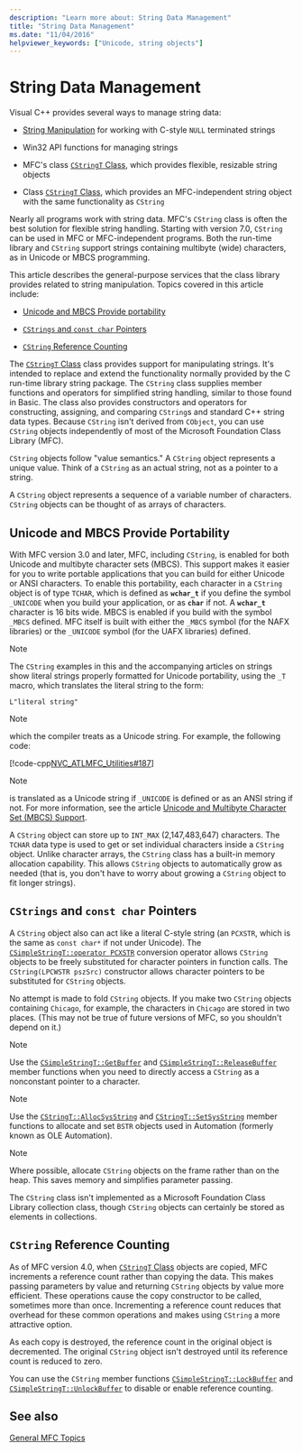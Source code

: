 ```yaml
---
description: "Learn more about: String Data Management"
title: "String Data Management"
ms.date: "11/04/2016"
helpviewer_keywords: ["Unicode, string objects"]
---
```

# String Data Management

Visual C++ provides several ways to manage string data:

- [String Manipulation](../c-runtime-library/string-manipulation-crt.md) for working with C-style `NULL` terminated strings

- Win32 API functions for managing strings

- MFC's class [`CStringT` Class](../atl-mfc-shared/reference/cstringt-class.md), which provides flexible, resizable string objects

- Class [`CStringT` Class](../atl-mfc-shared/reference/cstringt-class.md), which provides an MFC-independent string object with the same functionality as `CString`

Nearly all programs work with string data. MFC's `CString` class is often the best solution for flexible string handling. Starting with version 7.0, `CString` can be used in MFC or MFC-independent programs. Both the run-time library and `CString` support strings containing multibyte (wide) characters, as in Unicode or MBCS programming.

This article describes the general-purpose services that the class library provides related to string manipulation. Topics covered in this article include:

- [Unicode and MBCS Provide portability](#_core_unicode_and_mbcs_provide_portability)

- [`CStrings` and `const char` Pointers](#_core_cstrings_and_const_char_pointers)

- [`CString` Reference Counting](#_core_cstring_reference_counting)

The [`CStringT` Class](../atl-mfc-shared/reference/cstringt-class.md) class provides support for manipulating strings. It's intended to replace and extend the functionality normally provided by the C run-time library string package. The `CString` class supplies member functions and operators for simplified string handling, similar to those found in Basic. The class also provides constructors and operators for constructing, assigning, and comparing `CString`s and standard C++ string data types. Because `CString` isn't derived from `CObject`, you can use `CString` objects independently of most of the Microsoft Foundation Class Library (MFC).

`CString` objects follow "value semantics." A `CString` object represents a unique value. Think of a `CString` as an actual string, not as a pointer to a string.

A `CString` object represents a sequence of a variable number of characters. `CString` objects can be thought of as arrays of characters.

## <a name="_core_unicode_and_mbcs_provide_portability"></a> Unicode and MBCS Provide Portability

With MFC version 3.0 and later, MFC, including `CString`, is enabled for both Unicode and multibyte character sets (MBCS). This support makes it easier for you to write portable applications that you can build for either Unicode or ANSI characters. To enable this portability, each character in a `CString` object is of type `TCHAR`, which is defined as **`wchar_t`** if you define the symbol `_UNICODE` when you build your application, or as **`char`** if not. A **`wchar_t`** character is 16 bits wide. MBCS is enabled if you build with the symbol `_MBCS` defined. MFC itself is built with either the `_MBCS` symbol (for the NAFX libraries) or the `_UNICODE` symbol (for the UAFX libraries) defined.

> [!NOTE]
> The `CString` examples in this and the accompanying articles on strings show literal strings properly formatted for Unicode portability, using the `_T` macro, which translates the literal string to the form:

`L"literal string"`

> [!NOTE]
> which the compiler treats as a Unicode string. For example, the following code:

[!code-cpp[NVC_ATLMFC_Utilities#187](../atl-mfc-shared/codesnippet/cpp/string-data-management_1.cpp)]

> [!NOTE]
> is translated as a Unicode string if `_UNICODE` is defined or as an ANSI string if not. For more information, see the article [Unicode and Multibyte Character Set (MBCS) Support](../atl-mfc-shared/unicode-and-multibyte-character-set-mbcs-support.md).

A `CString` object can store up to `INT_MAX` (2,147,483,647) characters. The `TCHAR` data type is used to get or set individual characters inside a `CString` object. Unlike character arrays, the `CString` class has a built-in memory allocation capability. This allows `CString` objects to automatically grow as needed (that is, you don't have to worry about growing a `CString` object to fit longer strings).

## <a name="_core_cstrings_and_const_char_pointers"></a> `CStrings` and `const char` Pointers

A `CString` object also can act like a literal C-style string (an `PCXSTR`, which is the same as `const char*` if not under Unicode). The [`CSimpleStringT::operator PCXSTR`](../atl-mfc-shared/reference/csimplestringt-class.md#operator_pcxstr) conversion operator allows `CString` objects to be freely substituted for character pointers in function calls. The `CString(LPCWSTR pszSrc)` constructor allows character pointers to be substituted for `CString` objects.

No attempt is made to fold `CString` objects. If you make two `CString` objects containing `Chicago`, for example, the characters in `Chicago` are stored in two places. (This may not be true of future versions of MFC, so you shouldn't depend on it.)

> [!NOTE]
> Use the [`CSimpleStringT::GetBuffer`](../atl-mfc-shared/reference/csimplestringt-class.md#getbuffer) and [`CSimpleStringT::ReleaseBuffer`](../atl-mfc-shared/reference/csimplestringt-class.md#releasebuffer) member functions when you need to directly access a `CString` as a nonconstant pointer to a character.

> [!NOTE]
> Use the [`CStringT::AllocSysString`](../atl-mfc-shared/reference/cstringt-class.md#allocsysstring) and [`CStringT::SetSysString`](../atl-mfc-shared/reference/cstringt-class.md#setsysstring) member functions to allocate and set `BSTR` objects used in Automation (formerly known as OLE Automation).

> [!NOTE]
> Where possible, allocate `CString` objects on the frame rather than on the heap. This saves memory and simplifies parameter passing.

The `CString` class isn't implemented as a Microsoft Foundation Class Library collection class, though `CString` objects can certainly be stored as elements in collections.

## <a name="_core_cstring_reference_counting"></a> `CString` Reference Counting

As of MFC version 4.0, when [`CStringT` Class](../atl-mfc-shared/reference/cstringt-class.md) objects are copied, MFC increments a reference count rather than copying the data. This makes passing parameters by value and returning `CString` objects by value more efficient. These operations cause the copy constructor to be called, sometimes more than once. Incrementing a reference count reduces that overhead for these common operations and makes using `CString` a more attractive option.

As each copy is destroyed, the reference count in the original object is decremented. The original `CString` object isn't destroyed until its reference count is reduced to zero.

You can use the `CString` member functions [`CSimpleStringT::LockBuffer`](../atl-mfc-shared/reference/csimplestringt-class.md#lockbuffer) and [`CSimpleStringT::UnlockBuffer`](../atl-mfc-shared/reference/csimplestringt-class.md#unlockbuffer) to disable or enable reference counting.

## See also

[General MFC Topics](../mfc/general-mfc-topics.md)
